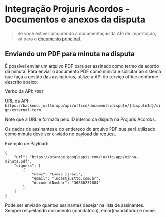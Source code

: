 # Integração Projuris Acordos - Documentos e anexos da disputa

> Se você estiver procurando a documentação da API de importação, vá para o [documento principal](../readme.md).

## Enviando um PDF para minuta na disputa

É possível enviar um arquivo PDF para ser assinado como termo de acordo da minuta.
Para enviar o documento PDF como minuta e solicitar ao sistema que faça a gestão das assinaturas, utilize a API do serviço office conforme descrito abaixo:

Verbo da API: `POST`

URL da API: `https://backend.justto.app/api/office/documents/dispute/{disputeId}/sign/external-term`

Note que a URL é formada pelo ID interno da disputa na Projuris Acordos.

Os dados de assinantes e do endereço do arquivo PDF que será utilizado como minuta deve ser enviado no payload da request.

Exemplo de Payload:

```
{
	"url": "https://storage.googleapis.com/justto-app/minha-minuta.pdf",
	"signers": [
		{
			"name": "Lucas Israel",
			"email": "lucas@justto.com.br",
			"documentNumber": "36866231884"
		}
	]
}
```

Pode ser enviado quantos assinantes desejar na lista de assinantes. Sempre respeitando documento (mandatório), email(mandatório) e nome.
